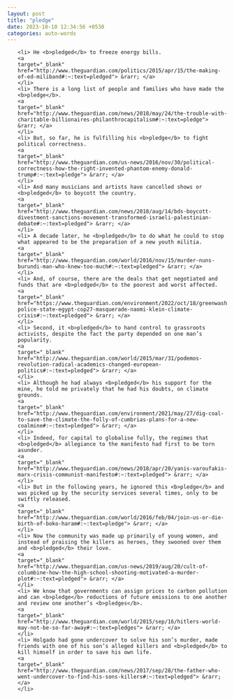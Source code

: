 ```yaml
---
layout: post
title: "pledge"
date: 2023-10-10 12:34:56 +0530
categories: auto-words
---
```

<ol>

    <li> He <b>pledged</b> to freeze energy bills.
    <a 
    target="_blank" 
    href="http://www.theguardian.com/politics/2015/apr/15/the-making-of-ed-miliband#:~:text=pledged"> &rarr; </a>
    </li>
    <li> There is a long list of people and families who have made the <b>pledge</b>.
    <a 
    target="_blank" 
    href="http://www.theguardian.com/news/2018/may/24/the-trouble-with-charitable-billionaires-philanthrocapitalism#:~:text=pledge"> &rarr; </a>
    </li>
    <li> But, so far, he is fulfilling his <b>pledge</b> to fight political correctness.
    <a 
    target="_blank" 
    href="http://www.theguardian.com/us-news/2016/nov/30/political-correctness-how-the-right-invented-phantom-enemy-donald-trump#:~:text=pledge"> &rarr; </a>
    </li>
    <li> And many musicians and artists have cancelled shows or <b>pledged</b> to boycott the country.
    <a 
    target="_blank" 
    href="http://www.theguardian.com/news/2018/aug/14/bds-boycott-divestment-sanctions-movement-transformed-israeli-palestinian-debate#:~:text=pledged"> &rarr; </a>
    </li>
    <li> A decade later, he <b>pledged</b> to do what he could to stop what appeared to be the preparation of a new youth militia.
    <a 
    target="_blank" 
    href="http://www.theguardian.com/world/2016/nov/15/murder-nuns-burundi-man-who-knew-too-much#:~:text=pledged"> &rarr; </a>
    </li>
    <li> And, of course, there are the deals that get negotiated and funds that are <b>pledged</b> to the poorest and worst affected.
    <a 
    target="_blank" 
    href="https://www.theguardian.com/environment/2022/oct/18/greenwashing-police-state-egypt-cop27-masquerade-naomi-klein-climate-crisis#:~:text=pledged"> &rarr; </a>
    </li>
    <li> Second, it <b>pledged</b> to hand control to grassroots activists, despite the fact the party depended on one man’s popularity.
    <a 
    target="_blank" 
    href="http://www.theguardian.com/world/2015/mar/31/podemos-revolution-radical-academics-changed-european-politics#:~:text=pledged"> &rarr; </a>
    </li>
    <li> Although he had always <b>pledged</b> his support for the mine, he told me privately that he had his doubts, on climate grounds.
    <a 
    target="_blank" 
    href="http://www.theguardian.com/environment/2021/may/27/dig-coal-to-save-the-climate-the-folly-of-cumbrias-plans-for-a-new-coalmine#:~:text=pledged"> &rarr; </a>
    </li>
    <li> Indeed, for capital to globalise fully, the regimes that <b>pledged</b> allegiance to the manifesto had first to be torn asunder.
    <a 
    target="_blank" 
    href="http://www.theguardian.com/news/2018/apr/20/yanis-varoufakis-marx-crisis-communist-manifesto#:~:text=pledged"> &rarr; </a>
    </li>
    <li> But in the following years, he ignored this <b>pledge</b> and was picked up by the security services several times, only to be swiftly released.
    <a 
    target="_blank" 
    href="http://www.theguardian.com/world/2016/feb/04/join-us-or-die-birth-of-boko-haram#:~:text=pledge"> &rarr; </a>
    </li>
    <li> Now the community was made up primarily of young women, and instead of praising the killers as heroes, they swooned over them and <b>pledged</b> their love.
    <a 
    target="_blank" 
    href="http://www.theguardian.com/us-news/2019/aug/20/cult-of-columbine-how-the-high-school-shooting-motivated-a-murder-plot#:~:text=pledged"> &rarr; </a>
    </li>
    <li> We know that governments can assign prices to carbon pollution and can <b>pledge</b> reductions of future emissions to one another and review one another’s <b>pledges</b>.
    <a 
    target="_blank" 
    href="http://www.theguardian.com/world/2015/sep/16/hitlers-world-may-not-be-so-far-away#:~:text=pledges"> &rarr; </a>
    </li>
    <li> Holgado had gone undercover to solve his son’s murder, made friends with one of his son’s alleged killers and <b>pledged</b> to kill himself in order to save his own life.
    <a 
    target="_blank" 
    href="http://www.theguardian.com/news/2017/sep/28/the-father-who-went-undercover-to-find-his-sons-killers#:~:text=pledged"> &rarr; </a>
    </li>